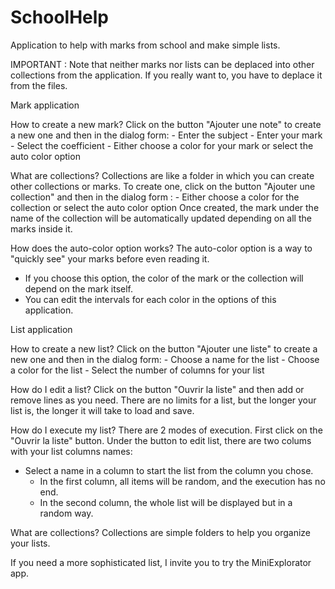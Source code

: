 # SchoolHelp
Application to help with marks from school and make simple lists.

IMPORTANT : Note that neither marks nor lists can be deplaced into other collections from the application.
If you really want to, you have to deplace it from the files.

Mark application

How to create a new mark?
Click on the button "Ajouter une note" to create a new one and then in the dialog form:
    - Enter the subject
    - Enter your mark
    - Select the coefficient
    - Either choose a color for your mark or select the auto color option

What are collections?
Collections are like a folder in which you can create other collections or marks.
To create one, click on the button "Ajouter une collection" and then in the dialog form :
    - Either choose a color for the collection or select the auto color option
Once created, the mark under the name of the collection will be automatically updated 
depending on all the marks inside it.

How does the auto-color option works?
The auto-color option is a way to "quickly see" your marks before even reading it.
- If you choose this option, the color of the mark or the collection will depend on the mark itself.
- You can edit the intervals for each color in the options of this application.

List application

How to create a new list?
Click on the button "Ajouter une liste" to create a new one and then in the dialog form:
    - Choose a name for the list
    - Choose a color for the list
    - Select the number of columns for your list

How do I edit a list?
Click on the button "Ouvrir la liste" and then add or remove lines as you need. 
There are no limits for a list, but the longer your list is, the longer it will take to load and save.

How do I execute my list?
There are 2 modes of execution. First click on the "Ouvrir la liste" button.
Under the button to edit list, there are two colums with your list columns names:
- Select a name in a column to start the list from the column you chose.
    - In the first column, all items will be random, and the execution has no end.
    - In the second column, the whole list will be displayed but in a random way.

What are collections?
Collections are simple folders to help you organize your lists.
 
If you need a more sophisticated list, I invite you to try the MiniExplorator app.

